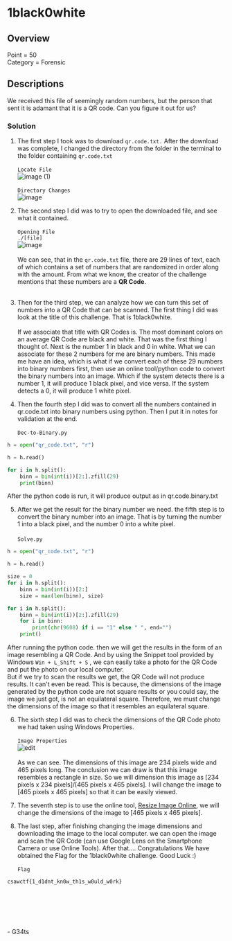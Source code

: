 # 1black0white

## Overview
Point    = 50 <br/>
Category = Forensic

## Descriptions
We received this file of seemingly random numbers, but the person that sent it is adamant that it is a QR code. Can you figure it out for us?

### Solution
1. The first step I took was to download ```qr.code.txt.``` After the download was complete, I changed the directory from the folder in the terminal to the folder containing ```qr.code.txt``` <br/> <br/>
```Locate File``` <br/>
![image (1)](https://github.com/G34ts/cjv_writeups/assets/126637263/5e389f94-6cee-44da-979b-a15dd320ea27) <br/> <br/>
```Directory Changes``` <br/>
![image](https://github.com/G34ts/cjv_writeups/assets/126637263/e440ef54-1302-4834-a2e0-dbc833da50fd) <br/>

2. The second step I did was to try to open the downloaded file, and see what it contained. <br/> <br/>
```Opening File``` <br/>
```./[file]``` <br/>
![image](https://github.com/G34ts/cjv_writeups/assets/126637263/174d578c-ce60-4672-a9b2-ac0280eb12eb) <br/> <br/>
We can see, that in the ```qr.code.txt``` file, there are 29 lines of text, each of which contains a set of numbers that are randomized in order along with the amount. From what we know, the creator of the challenge mentions that these numbers are a **QR Code**. <br/> <br/>

3. Then for the third step, we can analyze how we can turn this set of numbers into a QR Code that can be scanned. The first thing I did was look at the title of this challenge. That is 1black0white. <br/> <br/>
If we associate that title with QR Codes is. The most dominant colors on an average QR Code are black and white. That was the first thing I thought of. Next is the number 1 in black and 0 in white. What we can associate for these 2 numbers for me are binary numbers. This made me have an idea, which is what if we convert each of these 29 numbers into binary numbers first, then use an online tool/python code to convert the binary numbers into an image. Which if the system detects there is a number 1, it will produce 1 black pixel, and vice versa. If the system detects a 0, it will produce 1 white pixel.

4. Then the fourth step I did was to convert all the numbers contained in qr.code.txt into binary numbers using python. Then I put it in notes for validation at the end. <br/> <br/>
```Dec-to-Binary.py``` <br/>
```py
h = open("qr_code.txt", "r")

h = h.read()

for i in h.split():
    binn = bin(int(i))[2:].zfill(29)
    print(binn)
```
After the python code is run, it will produce output as in qr.code.binary.txt

5. After we get the result for the binary number we need. the fifth step is to convert the binary number into an image. That is by turning the number 1 into a black pixel, and the number 0 into a white pixel. <br/> <br/>
```Solve.py``` <br/>
```py
h = open("qr_code.txt", "r")

h = h.read()

size = 0
for i in h.split():
    binn = bin(int(i))[2:]
    size = max(len(binn), size)

for i in h.split():
    binn = bin(int(i))[2:].zfill(29)
    for i in binn:
        print(chr(9608) if i == "1" else " ", end="")
    print()
```
After running the python code. then we will get the results in the form of an image resembling a QR Code. And by using the Snippet tool provided by Windows ```Win + L_Shift + S``` , we can easily take a photo for the QR Code and put the photo on our local computer. <br/> 
But if we try to scan the results we get, the QR Code will not produce results. It can't even be read. This is because, the dimensions of the image generated by the python code are not square results or you could say, the image we just got, is not an equilateral square. Therefore, we must change the dimensions of the image so that it resembles an equilateral square.

6. The sixth step I did was to check the dimensions of the QR Code photo we had taken using Windows Properties. <br/> <br/>
```Image Properties```<br/>
![edit](https://github.com/G34ts/cjv_writeups/assets/126637263/63292047-5585-49f8-8102-9f96040247c9) <br/> <br/>
As we can see. The dimensions of this image are 234 pixels wide and 465 pixels long. The conclusion we can draw is that this image resembles a rectangle in size. So we will dimension this image as [234 pixels x 234 pixels]/[465 pixels x 465 pixels]. I will change the image to [465 pixels x 465 pixels] so that it can be easily viewed. 

7. The seventh step is to use the online tool, <a href="https://www.img2go.com/resize-image" target="_blank">Resize Image Online</a>, we will change the dimensions of the image to [465 pixels x 465 pixels]. <br/> 

8. The last step, after finishing changing the image dimensions and downloading the image to the local computer. we can open the image and scan the QR Code (can use Google Lens on the Smartphone Camera or use Online Tools). After that.... Congratulations We have obtained the Flag for the 1black0white challenge. Good Luck :) <br/> <br/>
```Flag``` <br/>
```txt
csawctf{1_d1dnt_kn0w_th1s_w0uld_w0rk}
```
<br/>
<br/>
<br/>
<br/>
<br/>
- G34ts

